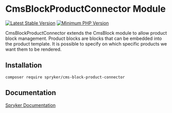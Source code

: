 # CmsBlockProductConnector Module
[![Latest Stable Version](https://poser.pugx.org/spryker/cms-block-product-connector/v/stable.svg)](https://packagist.org/packages/spryker/cms-block-product-connector)
[![Minimum PHP Version](https://img.shields.io/badge/php-%3E%3D%208.2-8892BF.svg)](https://php.net/)

CmsBlockProductConnector extends the CmsBlock module to allow product block management. Product blocks are blocks that can be embedded into the product template. It is possible to specify on which specific products we want them to be rendered.

## Installation

```
composer require spryker/cms-block-product-connector
```

## Documentation

[Spryker Documentation](https://docs.spryker.com)
